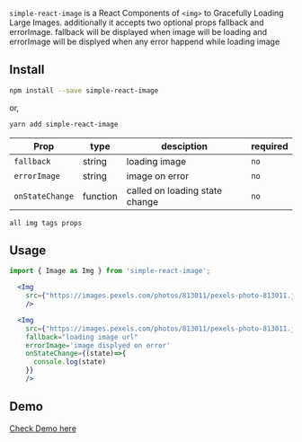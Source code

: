 `simple-react-image` is a React Components of `<img>` to Gracefully Loading Large Images. additionally it accepts two optional props fallback and errorImage. fallback will be displayed when image will be loading and errorImage will be displyed when any error happend while loading image

## Install

```bash
npm install --save simple-react-image
```

or,

```bash
yarn add simple-react-image
```

| Prop            | type     | desciption                     | required |
| --------------- | -------- | ------------------------------ | -------- |
| `fallback`      | string   | loading image                  | `no`     |
| `errorImage`    | string   | image on error                 | `no`     |
| `onStateChange` | function | called on loading state change | `no`     |

`all img tags props`

## Usage

```jsx
import { Image as Img } from 'simple-react-image';

  <Img
    src={"https://images.pexels.com/photos/813011/pexels-photo-813011.jpeg"}
    />

  <Img
    src={"https://images.pexels.com/photos/813011/pexels-photo-813011.jpeg"}
    fallback="loading image url"
    errorImage='image displyed on error'
    onStateChange={(state)=>{
      console.log(state)
    }}
    />

```

## Demo

[Check Demo here](https://codesandbox.io/s/jolly-goodall-isx64t)
